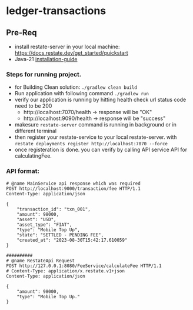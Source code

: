 # ledger-transactions

## Pre-Req
- install restate-server in your local machine: https://docs.restate.dev/get_started/quickstart
- Java-21 [installation-guide](https://docs.aws.amazon.com/corretto/latest/corretto-21-ug/downloads-list.html)

### Steps for running project.
- for Building Clean solution: `./gradlew clean build`
- Run application with following command `./gradlew run`
- verify our application is running by hitting health check url status code need to be 200
    - http://localhost:7070/health -> response will be "OK"
    - http://localhost:9090/health -> response will be "success"
- makesure `restate-server` command is running in background or in different terminal
- then register your restate-service to your local restate-server. with `restate deployments register http://localhost:7070 --force`
- once registeration is done. you can verify by calling API service API for calculatingFee.


### API format: 

```
# @name MainService api response which was required
POST http://localhost:9000/transaction/fee HTTP/1.1
Content-Type: application/json

{
    "transaction_id": "txn_001",
    "amount": 98000,
    "asset": "USD",
    "asset_type": "FIAT",
    "type": "Mobile Top Up",
    "state": "SETTLED - PENDING FEE",
    "created_at": "2023-08-30T15:42:17.610059"
}

##########
# @name RestateApi Request
POST http://127.0.0.1:8080/FeeService/calculateFee HTTP/1.1
# Content-Type: application/x.restate.v1+json
Content-Type: application/json

{
    "amount": 98000,
    "type": "Mobile Top Up."
}

```
